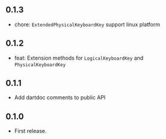 ## 0.1.3

* chore: `ExtendedPhysicalKeyboardKey` support linux platform

## 0.1.2

* feat: Extension methods for `LogicalKeyboardKey` and `PhysicalKeyboardKey` 

## 0.1.1

* Add dartdoc comments to public API

## 0.1.0

* First release.
